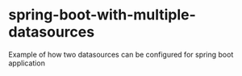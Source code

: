 # spring-boot-with-multiple-datasources
Example of how two datasources can be configured for spring boot application
